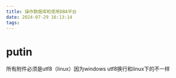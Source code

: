 ```yaml
---
title: 操作数据库和使用DBA平台
date: 2024-07-29 16:13:14
tags:
---
```


# putin

所有附件必须是utf8（linux）因为windows utf8换行和linux下的不一样
